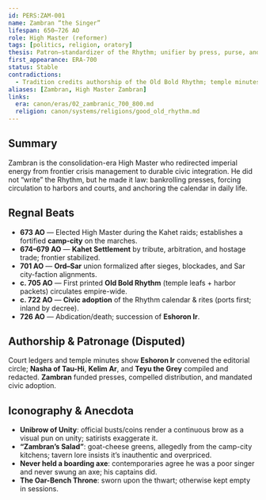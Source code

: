 ```yaml
---
id: PERS:ZAM-001
name: Zambran “the Singer”
lifespan: 650–726 AO
role: High Master (reformer)
tags: [politics, religion, oratory]
thesis: Patron–standardizer of the Rhythm; unifier by press, purse, and policy—charisma over sword.
first_appearance: ERA-700
status: Stable
contradictions:
  - Tradition credits authorship of the Old Bold Rhythm; temple minutes/ledgers indicate a Sar-trained editorial circle as principal redactors.
aliases: [Zambran, High Master Zambran]
links:
  era: canon/eras/02_zambranic_700_800.md
  religion: canon/systems/religions/good_old_rhythm.md
---
```


## Summary
Zambran is the consolidation-era High Master who redirected imperial energy from frontier crisis management to durable civic integration. He did not “write” the Rhythm, but he made it law: bankrolling presses, forcing circulation to harbors and courts, and anchoring the calendar in daily life.

## Regnal Beats
- **673 AO** — Elected High Master during the Kahet raids; establishes a fortified **camp-city** on the marches.  
- **674–679 AO** — **Kahet Settlement** by tribute, arbitration, and hostage trade; frontier stabilized.  
- **701 AO** — **Ord–Sar** union formalized after sieges, blockades, and Sar city-faction alignments.  
- **c. 705 AO** — First printed **Old Bold Rhythm** (temple leafs + harbor packets) circulates empire-wide.  
- **c. 722 AO** — **Civic adoption** of the Rhythm calendar & rites (ports first; inland by decree).  
- **726 AO** — Abdication/death; succession of **Eshoron Ir**.

## Authorship & Patronage (Disputed)
Court ledgers and temple minutes show **Eshoron Ir** convened the editorial circle; **Nasha of Tau-Hi**, **Kelim Ar**, and **Teyu the Grey** compiled and redacted. **Zambran** funded presses, compelled distribution, and mandated civic adoption.

## Iconography & Anecdota
- **Unibrow of Unity**: official busts/coins render a continuous brow as a visual pun on unity; satirists exaggerate it.
- **“Zambran’s Salad”**: goat-cheese greens, allegedly from the camp-city kitchens; tavern lore insists it’s inauthentic and overpriced.
- **Never held a boarding axe**: contemporaries agree he was a poor singer and never swung an axe; his captains did.
- **The Oar-Bench Throne**: sworn upon the thwart; otherwise kept empty in sessions.
